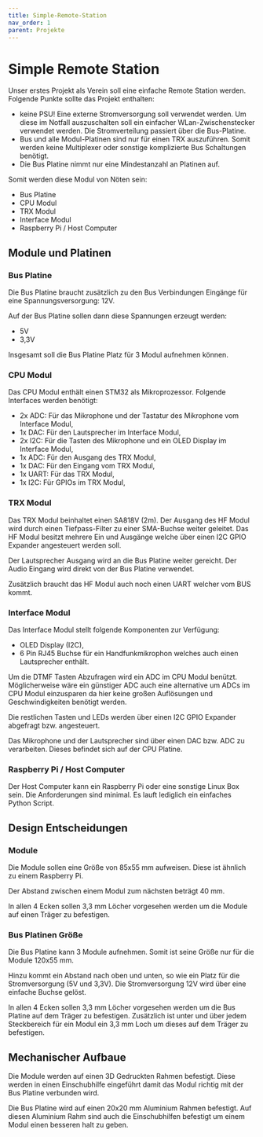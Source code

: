 ```yaml
---
title: Simple-Remote-Station
nav_order: 1
parent: Projekte
---
```


# Simple Remote Station

Unser erstes Projekt als Verein soll eine einfache Remote Station werden. Folgende Punkte sollte das Projekt enthalten:

- keine PSU! Eine externe Stromversorgung soll verwendet werden. Um diese im Notfall auszuschalten soll ein einfacher WLan-Zwischenstecker verwendet werden. Die Stromverteilung passiert über die Bus-Platine.
- Bus und alle Modul-Platinen sind nur für einen TRX auszuführen. Somit werden keine Multiplexer oder sonstige komplizierte Bus Schaltungen benötigt.
- Die Bus Platine nimmt nur eine Mindestanzahl an Platinen auf.

Somit werden diese Modul von Nöten sein:

- Bus Platine
- CPU Modul
- TRX Modul
- Interface Modul
- Raspberry Pi / Host Computer

## Module und Platinen

### Bus Platine

Die Bus Platine braucht zusätzlich zu den Bus Verbindungen Eingänge für eine Spannungsversorgung: 12V.

Auf der Bus Platine sollen dann diese Spannungen erzeugt werden:

- 5V
- 3,3V

Insgesamt soll die Bus Platine Platz für 3 Modul aufnehmen können.

### CPU Modul

Das CPU Modul enthält einen STM32 als Mikroprozessor. Folgende Interfaces werden benötigt:
- 2x ADC: Für das Mikrophone und der Tastatur des Mikrophone vom Interface Modul,
- 1x DAC: Für den Lautsprecher im Interface Modul,
- 2x I2C: Für die Tasten des Mikrophone und ein OLED Display im Interface Modul,
- 1x ADC: Für den Ausgang des TRX Modul,
- 1x DAC: Für den Eingang vom TRX Modul,
- 1x UART: Für das TRX Modul,
- 1x I2C: Für GPIOs im TRX Modul,

### TRX Modul

Das TRX Modul beinhaltet einen SA818V (2m). Der Ausgang des HF Modul wird durch einen Tiefpass-Filter zu einer SMA-Buchse weiter geleitet.
Das HF Modul besitzt mehrere Ein und Ausgänge welche über einen I2C GPIO Expander angesteuert werden soll.

Der Lautsprecher Ausgang wird an die Bus Platine weiter gereicht. Der Audio Eingang wird direkt von der Bus Platine verwendet.

Zusätzlich braucht das HF Modul auch noch einen UART welcher vom BUS kommt.

### Interface Modul

Das Interface Modul stellt folgende Komponenten zur Verfügung:
- OLED Display (I2C),
- 6 Pin RJ45 Buchse für ein Handfunkmikrophon welches auch einen Lautsprecher enthält.

Um die DTMF Tasten Abzufragen wird ein ADC im CPU Modul benützt. Möglicherweise wäre ein günstiger ADC auch eine alternative um ADCs im CPU Modul einzusparen da hier keine großen Auflösungen und Geschwindigkeiten benötigt werden.

Die restlichen Tasten und LEDs werden über einen I2C GPIO Expander abgefragt bzw. angesteuert.

Das Mikrophone und der Lautsprecher sind über einen DAC bzw. ADC zu verarbeiten. Dieses befindet sich auf der CPU Platine.

### Raspberry Pi / Host Computer

Der Host Computer kann ein Raspberry Pi oder eine sonstige Linux Box sein. Die Anforderungen sind minimal. Es lauft lediglich ein einfaches Python Script.


## Design Entscheidungen

### Module

Die Module sollen eine Größe von 85x55 mm aufweisen. Diese ist ähnlich zu einem Raspberry Pi.

Der Abstand zwischen einem Modul zum nächsten beträgt 40 mm.

In allen 4 Ecken sollen 3,3 mm Löcher vorgesehen werden um die Module auf einen Träger zu befestigen.

### Bus Platinen Größe

Die Bus Platine kann 3 Module aufnehmen. Somit ist seine Größe nur für die Module 120x55 mm.

Hinzu kommt ein Abstand nach oben und unten, so wie ein Platz für die Stromversorgung (5V und 3,3V).
Die Stromversorgung 12V wird über eine einfache Buchse gelöst.

In allen 4 Ecken sollen 3,3 mm Löcher vorgesehen werden um die Bus Platine auf dem Träger zu befestigen.
Zusätzlich ist unter und über jedem Steckbereich für ein Modul ein 3,3 mm Loch um dieses auf dem Träger zu befestigen.

## Mechanischer Aufbaue

Die Module werden auf einen 3D Gedruckten Rahmen befestigt. Diese werden in einen Einschubhilfe eingeführt damit das Modul richtig mit der Bus Platine verbunden wird.

Die Bus Platine wird auf einen 20x20 mm Aluminium Rahmen befestigt. Auf diesen Aluminium Rahm sind auch die Einschubhilfen befestigt um einem Modul einen besseren halt zu geben.

